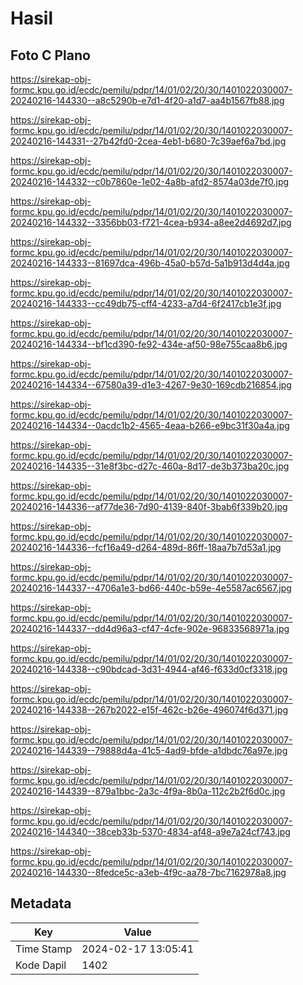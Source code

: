 # Hasil

## Foto C Plano

https://sirekap-obj-formc.kpu.go.id/ecdc/pemilu/pdpr/14/01/02/20/30/1401022030007-20240216-144330--a8c5290b-e7d1-4f20-a1d7-aa4b1567fb88.jpg

https://sirekap-obj-formc.kpu.go.id/ecdc/pemilu/pdpr/14/01/02/20/30/1401022030007-20240216-144331--27b42fd0-2cea-4eb1-b680-7c39aef6a7bd.jpg

https://sirekap-obj-formc.kpu.go.id/ecdc/pemilu/pdpr/14/01/02/20/30/1401022030007-20240216-144332--c0b7860e-1e02-4a8b-afd2-8574a03de7f0.jpg

https://sirekap-obj-formc.kpu.go.id/ecdc/pemilu/pdpr/14/01/02/20/30/1401022030007-20240216-144332--3356bb03-f721-4cea-b934-a8ee2d4692d7.jpg

https://sirekap-obj-formc.kpu.go.id/ecdc/pemilu/pdpr/14/01/02/20/30/1401022030007-20240216-144333--81697dca-496b-45a0-b57d-5a1b913d4d4a.jpg

https://sirekap-obj-formc.kpu.go.id/ecdc/pemilu/pdpr/14/01/02/20/30/1401022030007-20240216-144333--cc49db75-cff4-4233-a7d4-6f2417cb1e3f.jpg

https://sirekap-obj-formc.kpu.go.id/ecdc/pemilu/pdpr/14/01/02/20/30/1401022030007-20240216-144334--bf1cd390-fe92-434e-af50-98e755caa8b6.jpg

https://sirekap-obj-formc.kpu.go.id/ecdc/pemilu/pdpr/14/01/02/20/30/1401022030007-20240216-144334--67580a39-d1e3-4267-9e30-169cdb216854.jpg

https://sirekap-obj-formc.kpu.go.id/ecdc/pemilu/pdpr/14/01/02/20/30/1401022030007-20240216-144334--0acdc1b2-4565-4eaa-b266-e9bc31f30a4a.jpg

https://sirekap-obj-formc.kpu.go.id/ecdc/pemilu/pdpr/14/01/02/20/30/1401022030007-20240216-144335--31e8f3bc-d27c-460a-8d17-de3b373ba20c.jpg

https://sirekap-obj-formc.kpu.go.id/ecdc/pemilu/pdpr/14/01/02/20/30/1401022030007-20240216-144336--af77de36-7d90-4139-840f-3bab6f339b20.jpg

https://sirekap-obj-formc.kpu.go.id/ecdc/pemilu/pdpr/14/01/02/20/30/1401022030007-20240216-144336--fcf16a49-d264-489d-86ff-18aa7b7d53a1.jpg

https://sirekap-obj-formc.kpu.go.id/ecdc/pemilu/pdpr/14/01/02/20/30/1401022030007-20240216-144337--4706a1e3-bd66-440c-b59e-4e5587ac6567.jpg

https://sirekap-obj-formc.kpu.go.id/ecdc/pemilu/pdpr/14/01/02/20/30/1401022030007-20240216-144337--dd4d96a3-cf47-4cfe-902e-96833568971a.jpg

https://sirekap-obj-formc.kpu.go.id/ecdc/pemilu/pdpr/14/01/02/20/30/1401022030007-20240216-144338--c90bdcad-3d31-4944-af46-f633d0cf3318.jpg

https://sirekap-obj-formc.kpu.go.id/ecdc/pemilu/pdpr/14/01/02/20/30/1401022030007-20240216-144338--267b2022-e15f-462c-b26e-496074f6d371.jpg

https://sirekap-obj-formc.kpu.go.id/ecdc/pemilu/pdpr/14/01/02/20/30/1401022030007-20240216-144339--79888d4a-41c5-4ad9-bfde-a1dbdc76a97e.jpg

https://sirekap-obj-formc.kpu.go.id/ecdc/pemilu/pdpr/14/01/02/20/30/1401022030007-20240216-144339--879a1bbc-2a3c-4f9a-8b0a-112c2b2f6d0c.jpg

https://sirekap-obj-formc.kpu.go.id/ecdc/pemilu/pdpr/14/01/02/20/30/1401022030007-20240216-144340--38ceb33b-5370-4834-af48-a9e7a24cf743.jpg

https://sirekap-obj-formc.kpu.go.id/ecdc/pemilu/pdpr/14/01/02/20/30/1401022030007-20240216-144330--8fedce5c-a3eb-4f9c-aa78-7bc7162978a8.jpg


## Metadata

| Key        | Value               |
| ---------- | ------------------- |
| Time Stamp | 2024-02-17 13:05:41 |
| Kode Dapil | 1402                |



